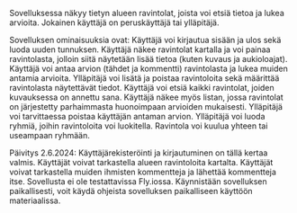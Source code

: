 Sovelluksessa näkyy tietyn alueen ravintolat, joista voi etsiä tietoa ja lukea arvioita. Jokainen käyttäjä on peruskäyttäjä tai ylläpitäjä.

Sovelluksen ominaisuuksia ovat:
Käyttäjä voi kirjautua sisään ja ulos sekä luoda uuden tunnuksen.
Käyttäjä näkee ravintolat kartalla ja voi painaa ravintolasta, jolloin siitä näytetään lisää tietoa (kuten kuvaus ja aukioloajat).
Käyttäjä voi antaa arvion (tähdet ja kommentti) ravintolasta ja lukea muiden antamia arvioita.
Ylläpitäjä voi lisätä ja poistaa ravintoloita sekä määrittää ravintolasta näytettävät tiedot.
Käyttäjä voi etsiä kaikki ravintolat, joiden kuvauksessa on annettu sana.
Käyttäjä näkee myös listan, jossa ravintolat on järjestetty parhaimmasta huonoimpaan arvioiden mukaisesti.
Ylläpitäjä voi tarvittaessa poistaa käyttäjän antaman arvion.
Ylläpitäjä voi luoda ryhmiä, joihin ravintoloita voi luokitella. Ravintola voi kuulua yhteen tai useampaan ryhmään.

Päivitys 2.6.2024: Käyttäjärekisteröinti ja kirjautuminen on tällä kertaa valmis. Käyttäjät voivat tarkastella alueen ravintoloita kartalta. Käyttäjät voivat tarkastella muiden ihmisten kommentteja ja lähettää kommentteja itse.
Sovellusta ei ole testattavissa Fly.iossa. Käynnistään sovelluksen paikallisesti, voit käydä ohjeista sovelluksen paikalliseen käyttöön materiaalissa.
